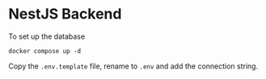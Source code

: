 # NestJS Backend

To set up the database
```
docker compose up -d
```

Copy the ```.env.template``` file, rename to ```.env``` and add the connection string.